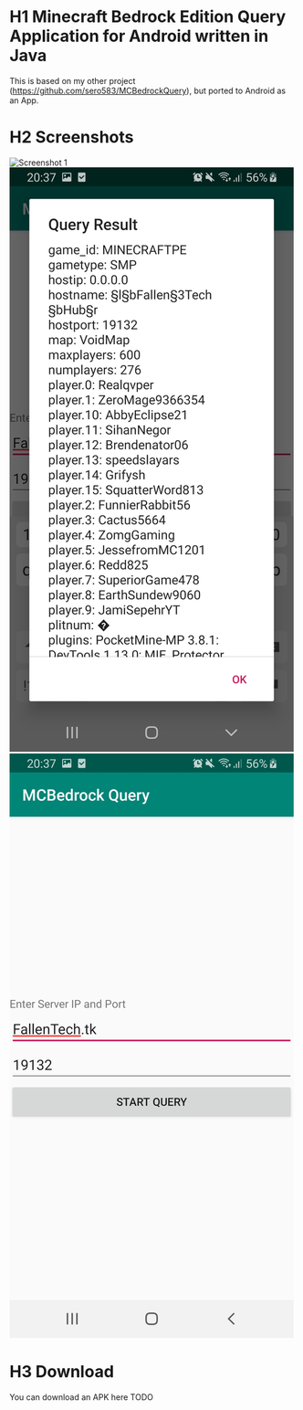 # H1 Minecraft Bedrock Edition Query Application for Android written in Java
This is based on my other project (https://github.com/sero583/MCBedrockQuery), but ported to Android as an App.
# H2 Screenshots

![Screenshot 1](https://github.com/sero583/MCBedrockQuery-Android/blob/master/images/screenshot_1.jpg&s=400)
![Screenshot 2](https://github.com/sero583/MCBedrockQuery-Android/blob/master/images/screenshot_2.jpg)
![Screenshot 3](https://github.com/sero583/MCBedrockQuery-Android/blob/master/images/screenshot_3.jpg)
# H3 Download
You can download an APK here TODO
